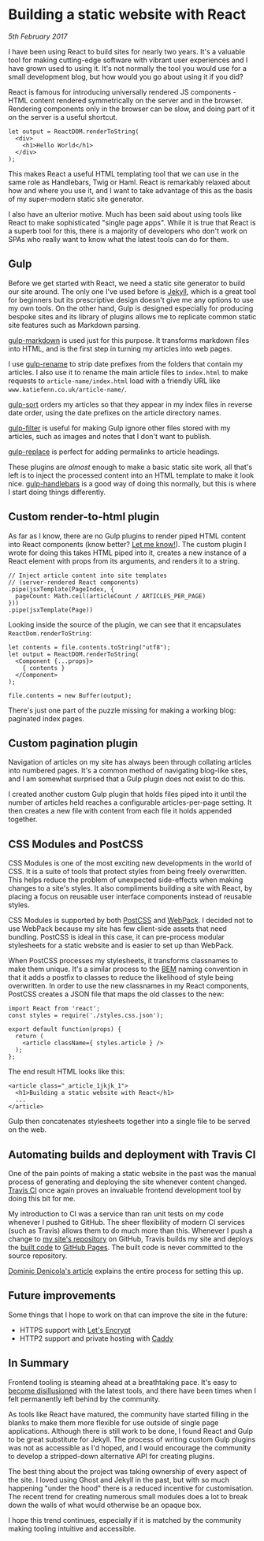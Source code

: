 # Building a static website with React
*5th February 2017*

I have been using React to build sites for nearly two years. It's a valuable tool for making cutting-edge software with vibrant user experiences and I have grown used to using it. It's not normally the tool you would use for a small development blog, but how would you go about using it if you did?

React is famous for introducing universally rendered JS components - HTML content rendered symmetrically on the server and in the browser. Rendering components only in the browser can be slow, and doing part of it on the server is a useful shortcut.

```
let output = ReactDOM.renderToString(
  <div>
    <h1>Hello World</h1>
  </div>
);
```

This makes React a useful HTML templating tool that we can use in the same role as Handlebars, Twig or Haml. React is remarkably relaxed about how and where you use it, and I want to take advantage of this as the basis of my super-modern static site generator.

I also have an ulterior motive. Much has been said about using tools like React to make sophisticated "single page apps". While it is true that React is a superb tool for this, there is a majority of developers who don't work on SPAs who really want to know what the latest tools can do for them.

## Gulp
Before we get started with React, we need a static site generator to build our site around. The only one I've used before is [Jekyll](https://jekyllrb.com/), which is a great tool for beginners but its prescriptive design doesn't give me any options to use my own tools. On the other hand, Gulp is designed especially for producing bespoke sites and its library of plugins allows me to replicate common static site features such as Markdown parsing.

[gulp-markdown](https://www.npmjs.com/package/gulp-markdown) is used just for this purpose. It transforms markdown files into HTML, and is the first step in turning my articles into web pages.

I use [gulp-rename](https://www.npmjs.com/package/gulp-rename) to strip date prefixes from the folders that contain my articles. I also use it to rename the main article files to `index.html` to make requests to `article-name/index.html` load with a friendly URL like `www.katiefenn.co.uk/article-name/`.

[gulp-sort](https://www.npmjs.com/package/gulp-sort) orders my articles so that they appear in my index files in reverse date order, using the date prefixes on the article directory names.

[gulp-filter](https://www.npmjs.com/package/gulp-filter) is useful for making Gulp ignore other files stored with my articles, such as images and notes that I don't want to publish.

[gulp-replace](https://www.npmjs.com/package/gulp-replace) is perfect for adding permalinks to article headings.

These plugins are *almost* enough to make a basic static site work, all that's left is to inject the processed content into an HTML template to make it look nice. [gulp-handlebars](https://www.npmjs.com/package/gulp-filter) is a good way of doing this normally, but this is where I start doing things differently.

## Custom render-to-html plugin
As far as I know, there are no Gulp plugins to render piped HTML content into React components (know better? [Let me know!](http://twitter.com/katie_fenn)). The custom plugin I wrote for doing this takes HTML piped into it, creates a new instance of a React element with props from its arguments, and renders it to a string.

```
// Inject article content into site templates
// (server-rendered React components)
.pipe(jsxTemplate(PageIndex, {
  pageCount: Math.ceil(articleCount / ARTICLES_PER_PAGE)
}))
.pipe(jsxTemplate(Page))
```

Looking inside the source of the plugin, we can see that it encapsulates `ReactDom.renderToString`:

```
let contents = file.contents.toString("utf8");
let output = ReactDOM.renderToString(
  <Component {...props}>
    { contents }
  </Component>
);

file.contents = new Buffer(output);
```

There's just one part of the puzzle missing for making a working blog: paginated index pages.

## Custom pagination plugin
Navigation of articles on my site has always been through collating articles into numbered pages. It's a common method of navigating blog-like sites, and I am somewhat surprised that a Gulp plugin does not exist to do this.

I created another custom Gulp plugin that holds files piped into it until the number of articles held reaches a configurable articles-per-page setting. It then creates a new file with content from each file it holds appended together.

## CSS Modules and PostCSS
CSS Modules is one of the most exciting new developments in the world of CSS. It is a suite of tools that protect styles from being freely overwritten. This helps reduce the problem of unexpected side-effects when making changes to a site's styles. It also compliments building a site with React, by placing a focus on reusable user interface components instead of reusable styles.

CSS Modules is supported by both [PostCSS](http://postcss.org/) and [WebPack](https://webpack.github.io/). I decided not to use WebPack because my site has few client-side assets that need bundling. PostCSS is ideal in this case, it can pre-process modular stylesheets for a static website and is easier to set up than WebPack.

When PostCSS processes my stylesheets, it transforms classnames to make them unique. It's a similar process to the [BEM](http://getbem.com/) naming convention in that it adds a postfix to classes to reduce the likelihood of style being overwritten. In order to use the new classnames in my React components, PostCSS creates a JSON file that maps the old classes to the new:

```
import React from 'react';
const styles = require('./styles.css.json');

export default function(props) {
  return (
    <article className={ styles.article } />
  );
};
```

The end result HTML looks like this:

```
<article class="_article_1jkjk_1">
  <h1>Building a static website with React</h1>
  ...
</article>
```

Gulp then concatenates stylesheets together into a single file to be served on the web.

## Automating builds and deployment with Travis CI
One of the pain points of making a static website in the past was the manual process of generating and deploying the site whenever content changed. [Travis CI](https://travis-ci.org/) once again proves an invaluable frontend development tool by doing this bit for me.

My introduction to CI was a service than ran unit tests on my code whenever I pushed to GitHub. The sheer flexibility of modern CI services (such as Travis) allows them to do much more than this. Whenever I push a change to [my site's repository](https://github.com/katiefenn/website-2017-src) on GitHub, Travis builds my site and deploys the [built code](https://github.com/katiefenn/katiefenn.github.io) to [GitHub Pages](https://pages.github.com/). The built code is never committed to the source repository.

[Dominic Denicola's article](https://gist.github.com/domenic/ec8b0fc8ab45f39403dd) explains the entire process for setting this up.

## Future improvements
Some things that I hope to work on that can improve the site in the future:

- HTTPS support with [Let's Encrypt](https://letsencrypt.org/)
- HTTP2 support and private hosting with [Caddy](https://github.com/mholt/caddy)

## In Summary
Frontend tooling is steaming ahead at a breathtaking pace. It's easy to [become disillusioned](https://medium.com/@ericclemmons/javascript-fatigue-48d4011b6fc4#.907fj8lg6) with the latest tools, and there have been times when I felt permanently left behind by the community.

As tools like React have matured, the community have started filling in the blanks to make them more flexible for use outside of single page applications. Although there is still work to be done, I found React and Gulp to be great substitute for Jekyll. The process of writing custom Gulp plugins was not as accessible as I'd hoped, and I would encourage the community to develop a stripped-down alternative API for creating plugins.

The best thing about the project was taking ownership of every aspect of the site. I loved using Ghost and Jekyll in the past, but with so much happening "under the hood" there is a reduced incentive for customisation. The recent trend for creating numerous small modules does a lot to break down the walls of what would otherwise be an opaque box.

I hope this trend continues, especially if it is matched by the community making tooling intuitive and accessible.
